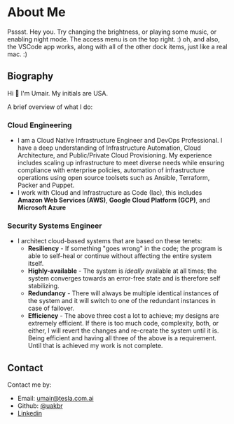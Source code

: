 # About Me

Psssst. Hey you. Try changing the brightness, or playing some music, or enabling night mode. The access menu is on the top right. :) oh, and also, the VSCode app works, along with all of the other dock items, just like a real mac. :)

## Biography

Hi 👋 I'm Umair. My initials are USA.

A brief overview of what I do:

### Cloud Engineering 
* I am a Cloud Native Infrastructure Engineer and DevOps Professional. I have a deep understanding of Infrastructure Automation, Cloud Architecture, and Public/Private Cloud Provisioning. My experience includes scaling up infrastructure to meet diverse needs while ensuring compliance with enterprise policies, automation of infrastructure operations using open source toolsets such as Ansible, Terraform, Packer and Puppet.
* I work with Cloud and Infrastructure as Code (Iac), this includes **Amazon Web Services (AWS)**, **Google Cloud Platform (GCP)**, and **Microsoft Azure**

### Security Systems Engineer
* I architect cloud-based systems that are based on these tenets: 
   * **Resiliency** - If something "goes wrong" in the code; the program is able to self-heal or continue without affecting the entire system itself.
   * **Highly-available** - The system is *ideally* available at all times; the system converges towards an error-free state and is therefore self stabilizing.
   * **Redundancy** - There will always be multiple identical instances of the system and it will switch to one of the redundant instances in case of failover.
   * **Efficiency** - The above three cost a lot to achieve; my designs are extremely efficient. If there is too much code, complexity, both, or either, I will revert the changes and re-create the system until it is. Being efficient and having all three of the above is a requirement. Until that is achieved my work is not complete.

## Contact

Contact me by:

- Email: [umair@tesla.com.ai](mailto:umair@tesla.com.ai)
- Github: [@uakbr](https://github.com/uakbr)
- [Linkedin](https://www.linkedin.com/in/umair-akbar)

